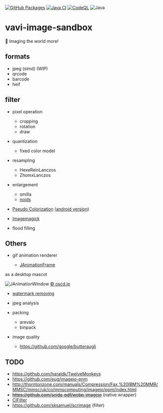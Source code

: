 [![GitHub Packages](https://github.com/umjammer/vavi-image-sandbox/actions/workflows/maven-publish.yml/badge.svg)](https://github.com/umjammer/vavi-image-sandbox/actions/workflows/maven-publish.yml)
[![Java CI](https://github.com/umjammer/vavi-image-sandbox/workflows/Java%20CI/badge.svg)](https://github.com/umjammer/vavi-image-sandbox/actions)
[![CodeQL](https://github.com/umjammer/vavi-image-sandbox/actions/workflows/codeql-analysis.yml/badge.svg)](https://github.com/umjammer/vavi-image-sandbox/actions/workflows/codeql-analysis.yml)
![Java](https://img.shields.io/badge/Java-8-b07219)

# vavi-image-sandbox

🎨 Imaging the world more!

## formats

  * jpeg (simd) (WIP)
  * qrcode
  * barcode
  * heif

## filter

  * pixel operation

    * cropping
    * rotation
    * draw

  * quantization

    * fixed color model

  * resampling

    * HexeReinLanczos
    * ZhomxLanczos

  * enlargement

    * smilla
    * [noids](https://gitlab.com/umjammer/vavi-image-enlarge-noids)

  * [Pseudo Colorization](https://github.com/umjammer/vavi-apps-pseudocolorization/wiki) ([android version](https://github.com/umjammer/vavi-apps-pseudocolorization))
  * [Imagemagick](https://github.com/umjammer/vavi-image-sandbox/wiki/ImageMagickFilter)
  * flood filling

## Others

  * gif animation renderer

    * [JAnimationFrame](https://github.com/umjammer/vavi-image-sandbox/blob/master/src/test/java/JAnimationFrame.java)

as a desktop mascot

![JAnimationWindow](https://lh3.googleusercontent.com/d3wp6hzuILHq6MT7Ud_gUi_TpqYIK1UiT-m9C03rndcpPzFLwmPXpUkaEjLobQpb-vnXLR1l8eKdwHNUF0xJUjLXnEP5Fc9oOM1NoElCZ5u2AJoOKWLqsAoNEzHWBIPaSffQM1X11w=w2400)
[© oscd.jp](https://www.oscd.jp/)

  * [watermark removing](https://github.com/umjammer/vavi-image-sandbox/wiki/WatermarkRemoval)

  * jpeg analysis

  * packing

    * arevalo
    * binpack

  * image quality

    * https://github.com/google/butteraugli

## TODO

 * https://github.com/haraldk/TwelveMonkeys
 * https://github.com/eug/imageio-pnm
 * http://thorntonzone.com/manuals/Compression/Fax,%20IBM%20MMR/MMSC/mmsc/uk/co/mmscomputing/imageio/ppm/index.html
 * ~~https://github.com/sejda-pdf/webp-imageio~~ (native wrapper)
 * [CIFilter](https://developer.apple.com/documentation/coreimage/cifilter)
 * https://github.com/sksamuel/scrimage (filter)
